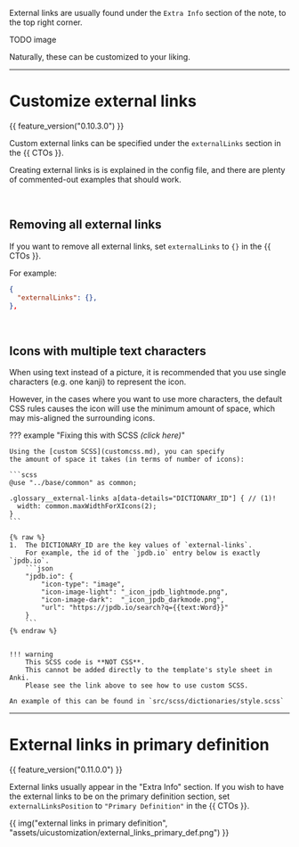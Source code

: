 External links are usually found under the `Extra Info` section of the note,
to the top right corner.

TODO image

Naturally, these can be customized to your liking.


---


# Customize external links
{{ feature_version("0.10.3.0") }}

Custom external links can be specified under the `externalLinks` section
in the {{ CTOs }}.

Creating external links is is explained in the config file,
and there are plenty of commented-out examples that should work.

<br>


## Removing all external links
If you want to remove all external links, set `externalLinks` to `{}`
in the {{ CTOs }}.

For example:
```json
{
  "externalLinks": {},
},
```

<br>

## Icons with multiple text characters

When using text instead of a picture, it is recommended that you use single characters
(e.g. one kanji) to represent the icon.

However, in the cases where you want to use more characters,
the default CSS rules causes the icon will use the minimum amount of space,
which may mis-aligned the surrounding icons.

??? example "Fixing this with SCSS *(click here)*"

    Using the [custom SCSS](customcss.md), you can specify
    the amount of space it takes (in terms of number of icons):

    ```scss
    @use "../base/common" as common;

    .glossary__external-links a[data-details="DICTIONARY_ID"] { // (1)!
      width: common.maxWidthForXIcons(2);
    }
    ```

    {% raw %}
    1.  The DICTIONARY_ID are the key values of `external-links`.
        For example, the id of the `jpdb.io` entry below is exactly `jpdb.io`.
        ```json
        "jpdb.io": {
            "icon-type": "image",
            "icon-image-light": "_icon_jpdb_lightmode.png",
            "icon-image-dark":  "_icon_jpdb_darkmode.png",
            "url": "https://jpdb.io/search?q={{text:Word}}"
        }
        ```
    {% endraw %}


    !!! warning
        This SCSS code is **NOT CSS**.
        This cannot be added directly to the template's style sheet in Anki.
        Please see the link above to see how to use custom SCSS.

    An example of this can be found in `src/scss/dictionaries/style.scss`


---


# External links in primary definition
{{ feature_version("0.11.0.0") }}

External links usually appear in the "Extra Info" section.
If you wish to have the external links to be on the primary definition section,
set `externalLinksPosition` to `"Primary Definition"`
in the {{ CTOs }}.

{{ img("external links in primary definition", "assets/uicustomization/external_links_primary_def.png") }}

